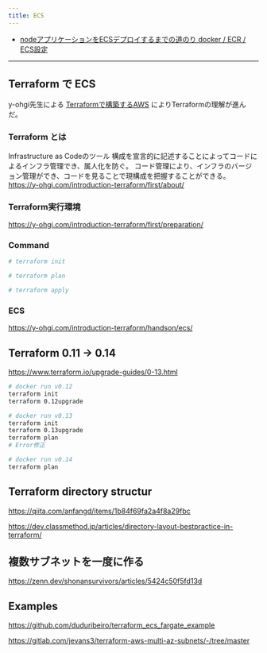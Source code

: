 ```yaml
---
title: ECS
---
```

- [nodeアプリケーションをECSデプロイするまでの道のり docker / ECR / ECS設定](https://zenn.dev/nitaking/scraps/346356f59547a0)

---

## Terraform で ECS

y-ohgi先生による [Terraformで構築するAWS](https://y-ohgi.com/introduction-terraform/) によりTerraformの理解が進んだ。

### Terraform とは
Infrastructure as Codeのツール
構成を宣言的に記述することによってコードによるインフラ管理でき、属人化を防ぐ。
コード管理により、インフラのバージョン管理ができ、コードを見ることで現構成を把握することができる。
https://y-ohgi.com/introduction-terraform/first/about/

### Terraform実行環境
https://y-ohgi.com/introduction-terraform/first/preparation/

### Command

```bash
# terraform init

# terraform plan

# terraform apply
```

### ECS
https://y-ohgi.com/introduction-terraform/handson/ecs/

## Terraform 0.11 -> 0.14

https://www.terraform.io/upgrade-guides/0-13.html

```bash
# docker run v0.12
terraform init 
terraform 0.12upgrade 

# docker run v0.13
terraform init 
terraform 0.13upgrade 
terraform plan
# Error修正

# docker run v0.14
terraform plan
```

## Terraform directory structur
https://qiita.com/anfangd/items/1b84f69fa2a4f8a29fbc

https://dev.classmethod.jp/articles/directory-layout-bestpractice-in-terraform/

## 複数サブネットを一度に作る
https://zenn.dev/shonansurvivors/articles/5424c50f5fd13d

## Examples
https://github.com/duduribeiro/terraform_ecs_fargate_example

https://gitlab.com/jevans3/terraform-aws-multi-az-subnets/-/tree/master
